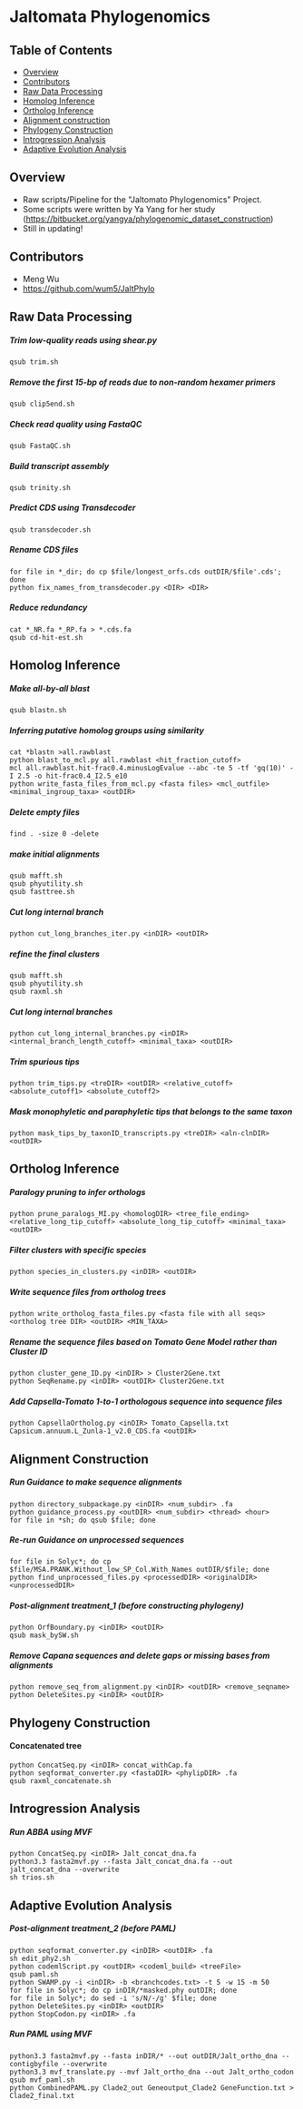 # Jaltomata Phylogenomics

## Table of Contents
* [Overview](#overview)
* [Contributors](#contributors)
* [Raw Data Processing](#raw-data-processing)
* [Homolog Inference](#homolog-inference)
* [Ortholog Inference](#ortholog-inference)
* [Alignment construction](#alignment-construction)
* [Phylogeny Construction](#phylogeny-construction)
* [Introgression Analysis](#introgression-analysis)
* [Adaptive Evolution Analysis](#adaptive-evolution-analysis)

## Overview
* Raw scripts/Pipeline for the "Jaltomato Phylogenomics" Project.
* Some scripts were written by Ya Yang for her study (https://bitbucket.org/yangya/phylogenomic_dataset_construction)
* Still in updating!

## Contributors 
* Meng Wu
* https://github.com/wum5/JaltPhylo

## Raw Data Processing
##### Trim low-quality reads using shear.py
```
qsub trim.sh
```
##### Remove the first 15-bp of reads due to non-random hexamer primers
```
qsub clip5end.sh
```
##### Check read quality using FastaQC
```
qsub FastaQC.sh
```
##### Build transcript assembly
```
qsub trinity.sh
```
##### Predict CDS using Transdecoder
```
qsub transdecoder.sh
```
##### Rename CDS files
```
for file in *_dir; do cp $file/longest_orfs.cds outDIR/$file'.cds'; done
python fix_names_from_transdecoder.py <DIR> <DIR>
```
##### Reduce redundancy
```
cat *_NR.fa *_RP.fa > *.cds.fa
qsub cd-hit-est.sh
```

## Homolog Inference
##### Make all-by-all blast
```
qsub blastn.sh
```
##### Inferring putative homolog groups using similarity
```
cat *blastn >all.rawblast
python blast_to_mcl.py all.rawblast <hit_fraction_cutoff>
mcl all.rawblast.hit-frac0.4.minusLogEvalue --abc -te 5 -tf 'gq(10)' -I 2.5 -o hit-frac0.4_I2.5_e10
python write_fasta_files_from_mcl.py <fasta files> <mcl_outfile> <minimal_ingroup_taxa> <outDIR>
```
##### Delete empty files
```
find . -size 0 -delete
```
##### make initial alignments
```
qsub mafft.sh
qsub phyutility.sh
qsub fasttree.sh
```
##### Cut long internal branch
```
python cut_long_branches_iter.py <inDIR> <outDIR>
```
##### refine the final clusters
```
qsub mafft.sh
qsub phyutility.sh
qsub raxml.sh
```
##### Cut long internal branches
```
python cut_long_internal_branches.py <inDIR> <internal_branch_length_cutoff> <minimal_taxa> <outDIR>
```
##### Trim spurious tips
```
python trim_tips.py <treDIR> <outDIR> <relative_cutoff> <absolute_cutoff1> <absolute_cutoff2>
```
##### Mask monophyletic and paraphyletic tips that belongs to the same taxon
```
python mask_tips_by_taxonID_transcripts.py <treDIR> <aln-clnDIR> <outDIR>
```

## Ortholog Inference
##### Paralogy pruning to infer orthologs
```
python prune_paralogs_MI.py <homologDIR> <tree_file_ending> <relative_long_tip_cutoff> <absolute_long_tip_cutoff> <minimal_taxa> <outDIR>
```
##### Filter clusters with specific species
```
python species_in_clusters.py <inDIR> <outDIR>
```
##### Write sequence files from ortholog trees
```
python write_ortholog_fasta_files.py <fasta file with all seqs> <ortholog tree DIR> <outDIR> <MIN_TAXA>
```
##### Rename the sequence files based on Tomato Gene Model rather than Cluster ID
```
python cluster_gene_ID.py <inDIR> > Cluster2Gene.txt
python SeqRename.py <inDIR> <outDIR> Cluster2Gene.txt
```
##### Add Capsella-Tomato 1-to-1 orthologous sequence into sequence files
```
python CapsellaOrtholog.py <inDIR> Tomato_Capsella.txt Capsicum.annuum.L_Zunla-1_v2.0_CDS.fa <outDIR>
```

## Alignment Construction
##### Run Guidance to make sequence alignments
```
python directory_subpackage.py <inDIR> <num_subdir> .fa
python guidance_process.py <outDIR> <num_subdir> <thread> <hour>
for file in *sh; do qsub $file; done
```
##### Re-run Guidance on unprocessed sequences
```
for file in Solyc*; do cp $file/MSA.PRANK.Without_low_SP_Col.With_Names outDIR/$file; done
python find_unprocessed_files.py <processedDIR> <originalDIR> <unprocessedDIR>
```
##### Post-alignment treatment_1 (before constructing phylogeny)
```
python OrfBoundary.py <inDIR> <outDIR>
qsub mask_bySW.sh
```
##### Remove Capana sequences and delete gaps or missing bases from alignments
```
python remove_seq_from_alignment.py <inDIR> <outDIR> <remove_seqname>
python DeleteSites.py <inDIR> <outDIR> 
```

## Phylogeny Construction
#### Concatenated tree
```
python ConcatSeq.py <inDIR> concat_withCap.fa
python seqformat_converter.py <fastaDIR> <phylipDIR> .fa
qsub raxml_concatenate.sh
```

## Introgression Analysis
##### Run ABBA using MVF
```
python ConcatSeq.py <inDIR> Jalt_concat_dna.fa
python3.3 fasta2mvf.py --fasta Jalt_concat_dna.fa --out jalt_concat_dna --overwrite
sh trios.sh
```

## Adaptive Evolution Analysis
##### Post-alignment treatment_2 (before PAML)
```
python seqformat_converter.py <inDIR> <outDIR> .fa
sh edit_phy2.sh
python codemlScript.py <outDIR> <codeml_build> <treeFile>
qsub paml.sh
python SWAMP.py -i <inDIR> -b <branchcodes.txt> -t 5 -w 15 -m 50
for file in Solyc*; do cp inDIR/*masked.phy outDIR; done
for file in Solyc*; do sed -i 's/N/-/g' $file; done
python DeleteSites.py <inDIR> <outDIR>
python StopCodon.py <inDIR> .fa
```
##### Run PAML using MVF
```
python3.3 fasta2mvf.py --fasta inDIR/* --out outDIR/Jalt_ortho_dna --contigbyfile --overwrite
python3.3 mvf_translate.py --mvf Jalt_ortho_dna --out Jalt_ortho_codon
qsub mvf_paml.sh
python CombinedPAML.py Clade2_out Geneoutput_Clade2 GeneFunction.txt > Clade2_final.txt
```
